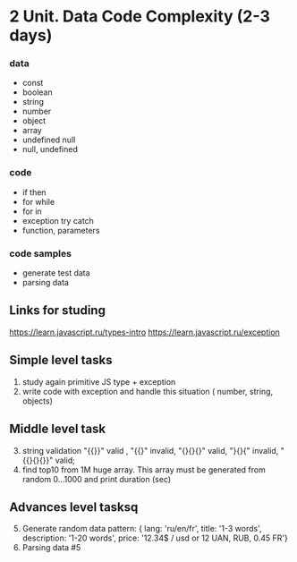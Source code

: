 # 2 Unit. Data Code Complexity (2-3 days)
### data
* const
* boolean
* string
* number
* object
* array
* undefined null
* null, undefined

### code
* if then
* for while
* for in
* exception try catch
* function, parameters
### code samples
* generate test data
* parsing data



## Links for studing
https://learn.javascript.ru/types-intro
https://learn.javascript.ru/exception

## Simple level tasks
1. study again primitive JS type + exception
2. write code with exception and handle this situation ( number, string, objects)

## Middle level task
3. string validation "{{}}" valid , "{{}" invalid, "{}{}{}" valid, "}{}{" invalid, "{{}{}{}}" valid;
4. find top10 from 1M huge array. This array must be generated from random 0...1000 and print duration (sec)

## Advances level tasksq
5. Generate random data pattern: { lang: 'ru/en/fr', title: '1-3 words', description: '1-20 words', price: '12.34$ / usd or 12 UAN, RUB, 0.45 FR'}
6. Parsing data #5
